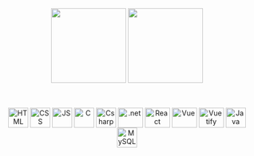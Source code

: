 

##

<div align="center">
   <img height="150em" src="https://github-readme-stats.vercel.app/api?username=R-Lassen&show_icons=false&theme=merko&title_color=0db02b&text_color=fffff&hide_border=true&custom_title=Estatísticas"/> <!--&icon_color=0db02b -->
   <img height="150em" src="https://github-readme-stats.vercel.app/api/top-langs/?username=R-Lassen&layout=compact&theme=merko&title_color=0db02b&text_color=fffff&icon_color=5391c7&hide_border=true"/>
</div>



##

<!--## Tecnologias:-->
<div style="display: inline_block" align="center"><br>
  <img align="center" alt="HTML" height="40" widht="50" src="https://cdn.jsdelivr.net/gh/devicons/devicon/icons/html5/html5-original.svg" />
  <img align="center" alt="CSS" height="40" widht="50" src="https://cdn.jsdelivr.net/gh/devicons/devicon/icons/css3/css3-original.svg" />
  <img align="center" alt="JS" height="40" widht="50" src="https://cdn.jsdelivr.net/gh/devicons/devicon/icons/javascript/javascript-original.svg" />
 <!-- <img align="center" alt="Type" height="30" widht="40" src="https://cdn.jsdelivr.net/gh/devicons/devicon/icons/typescript/typescript-original.svg" /> -->
  <img align="center" alt="C" height="40" widht="50" src="https://cdn.jsdelivr.net/gh/devicons/devicon@latest/icons/c/c-original.svg" />
  <img align="center" alt="Csharp" height="40" widht="50" src="https://cdn.jsdelivr.net/gh/devicons/devicon/icons/csharp/csharp-original.svg" />
  <img align="center" alt=".net" height="40" width="50" src="https://cdn.jsdelivr.net/gh/devicons/devicon/icons/dotnetcore/dotnetcore-original.svg" />
  <img align="center" alt="React" height="40" width="50" src="https://cdn.jsdelivr.net/gh/devicons/devicon/icons/react/react-original.svg" />
  <img align="center" alt="Vue" height="40" width="50" src="https://cdn.jsdelivr.net/gh/devicons/devicon/icons/vuejs/vuejs-original.svg" />
  <img align="center" alt="Vuetify" height="40" width="50" src="https://cdn.jsdelivr.net/gh/devicons/devicon/icons/vuetify/vuetify-original.svg" />
  <img align="center" alt="Java" height="40" widht="50" src="https://cdn.jsdelivr.net/gh/devicons/devicon@latest/icons/java/java-original.svg" />
  <img align="center" alt="MySQL" height="40" widht="50" src="https://cdn.jsdelivr.net/gh/devicons/devicon@latest/icons/mysql/mysql-original-wordmark.svg" />
  
</div>
<!--
##
<div align="center">
  
  <h3 > Rafaela Ranieri Lassen</h3>
   <h4> Estudante em Análise e Desenvolvimento de Sistemas na FATEC Santana de Parnaíba <br>
    Buscando aprender diversas áreas da tecnologia </h4>h4
</div>


## Contatos:


  Referência: https://github.com/andressansantos/customizando-perfil-github-tutorial
-->
